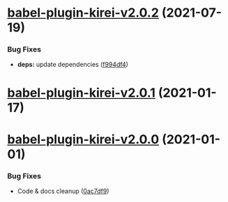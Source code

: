 # [babel-plugin-kirei-v2.0.2](https://github.com/ifaxity/kirei/compare/babel-plugin-kirei-v2.0.1...babel-plugin-kirei-v2.0.2) (2021-07-19)


### Bug Fixes

* **deps:** update dependencies ([f994df4](https://github.com/ifaxity/kirei/commit/f994df46363172b551548709cd97738a34e1732d))

# [babel-plugin-kirei-v2.0.1](https://github.com/ifaxity/kirei/compare/babel-plugin-kirei-v2.0.0...babel-plugin-kirei-v2.0.1) (2021-01-17)

# [babel-plugin-kirei-v2.0.0](https://github.com/ifaxity/kirei/compare/babel-plugin-kirei-v1.2.0...babel-plugin-kirei-v2.0.0) (2021-01-01)


### Bug Fixes

* Code & docs cleanup ([0ac7df9](https://github.com/ifaxity/kirei/commit/0ac7df9a27c508ed227a6eea3e3e80bc21580d40))
